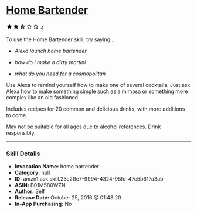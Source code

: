 # [Home Bartender](http://alexa.amazon.com/#skills/amzn1.ask.skill.25c2ffe7-9994-4324-95fd-47c5b617a3ab)
![2.4 stars](../../images/ic_star_black_18dp_1x.png)![2.4 stars](../../images/ic_star_black_18dp_1x.png)![2.4 stars](../../images/ic_star_half_black_18dp_1x.png)![2.4 stars](../../images/ic_star_border_black_18dp_1x.png)![2.4 stars](../../images/ic_star_border_black_18dp_1x.png) 4

To use the Home Bartender skill, try saying...

* *Alexa launch home bartender*

* *how do I make a dirty martini*

* *what do you need for a cosmopolitan*

Use Alexa to remind yourself how to make one of several cocktails. 
Just ask Alexa how to make something simple such as a mimosa or something more complex like an old fashioned.

Includes recipes for 20 common and delicious drinks, with more additions to come.

May not be suitable for all ages due to alcohol references. Drink responsibly.

***

### Skill Details

* **Invocation Name:** home bartender
* **Category:** null
* **ID:** amzn1.ask.skill.25c2ffe7-9994-4324-95fd-47c5b617a3ab
* **ASIN:** B01M580WZN
* **Author:** Self
* **Release Date:** October 25, 2016 @ 01:48:20
* **In-App Purchasing:** No

